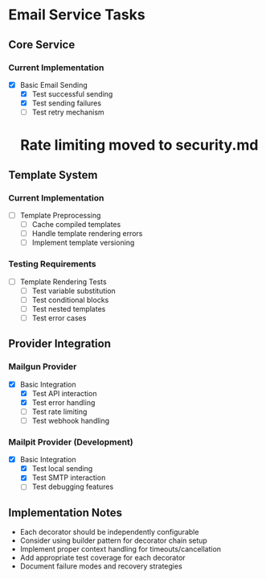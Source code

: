 # Email Service Tasks

## Core Service
### Current Implementation
- [x] Basic Email Sending
  - [x] Test successful sending
  - [x] Test sending failures
  - [ ] Test retry mechanism
  # Rate limiting moved to security.md

## Template System
### Current Implementation
- [ ] Template Preprocessing
  - [ ] Cache compiled templates
  - [ ] Handle template rendering errors
  - [ ] Implement template versioning

### Testing Requirements
- [ ] Template Rendering Tests
  - [ ] Test variable substitution
  - [ ] Test conditional blocks
  - [ ] Test nested templates
  - [ ] Test error cases

## Provider Integration
### Mailgun Provider
- [x] Basic Integration
  - [x] Test API interaction
  - [x] Test error handling
  - [ ] Test rate limiting
  - [ ] Test webhook handling

### Mailpit Provider (Development)
- [x] Basic Integration
  - [x] Test local sending
  - [x] Test SMTP interaction
  - [ ] Test debugging features

## Implementation Notes
- Each decorator should be independently configurable
- Consider using builder pattern for decorator chain setup
- Implement proper context handling for timeouts/cancellation
- Add appropriate test coverage for each decorator
- Document failure modes and recovery strategies
